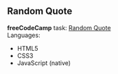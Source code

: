## Random Quote
**freeCodeCamp** task: [Random Quote](https://www.freecodecamp.org/learn/front-end-libraries/front-end-libraries-projects/build-a-random-quote-machine) <br />
Languages:
- HTML5
- CSS3
- JavaScript (native)
